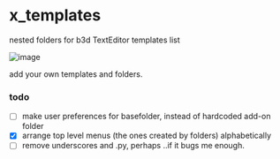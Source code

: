 # x_templates
nested folders for b3d TextEditor templates list

![image](https://cloud.githubusercontent.com/assets/619340/11919295/c343c1aa-a74e-11e5-9b92-277b2964ca45.png)

add your own templates and folders.

### todo

- [ ] make user preferences for basefolder, instead of hardcoded add-on folder
- [x] arrange top level menus (the ones created by folders) alphabetically
- [ ] remove underscores and .py, perhaps ..if it bugs me enough.
